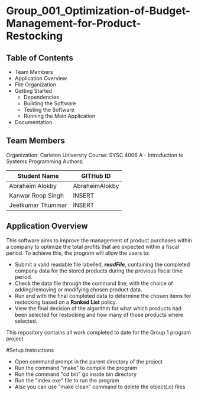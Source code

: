 # Group_001_Optimization-of-Budget-Management-for-Product-Restocking

## Table of Contents

* Team Members
* Application Overview
* File Organization
* Getting Started 
  *  Dependencies
  *  Building the Software
  *  Testing the Software
  *  Running the Main Application
* Documentation

## Team Members 

Organization: Carleton University
Course: SYSC 4006 A - Introduction to Systems Programming
Authors:

Student Name | GITHub ID
------------ | ---------
Abraheim Alokby | AbraheimAlokby
Kanwar Roop Singh | INSERT
Jeetkumar Thummar | INSERT 

## Application Overview

This software aims to improve the management of product purchases within a company to optimize the total profits that are expected within a fiscal period. To achieve this, the program will allow the users to: 

* Submit a valid readable file labelled, **_readFile_**, containing the completed company data for the stored products during the previous fiscal time period. 
* Check the data file through the command line, with the choice of adding/removing or modifying chosen product data.
* Run and with the final completed data to determine the chosen items for restocking based on a **Ranked List** policy.
* View the final decision of the algorithm for what which products had been selected for restocking and how many of those products where selected. 


This repository contains all work completed to date for the Group 1 program project

#Setup Instructions

- Open command prompt in the parent directory of the project
- Run the command "make" to compile the program
- Run the command "cd bin" go inside bin directory
- Run the "index.exe" file to run the program
- Also you can use "make clean" command to delete the object(.o) files
